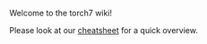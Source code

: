 Welcome to the torch7 wiki!

Please look at our [cheatsheet](https://github.com/torch/torch7/wiki/Cheatsheet) for a quick overview.
